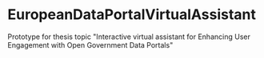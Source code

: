 # EuropeanDataPortalVirtualAssistant
Prototype for thesis topic "Interactive virtual assistant for Enhancing User Engagement with Open Government Data Portals" 
